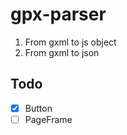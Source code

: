 gpx-parser
=========================

1. From gxml to js object
2. From gxml to json 

## Todo
- [x] Button
- [ ] PageFrame